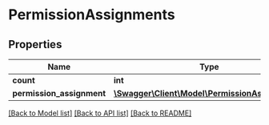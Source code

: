 # PermissionAssignments

## Properties
Name | Type | Description | Notes
------------ | ------------- | ------------- | -------------
**count** | **int** |  | [optional] 
**permission_assignment** | [**\Swagger\Client\Model\PermissionAssignment[]**](PermissionAssignment.md) |  | [optional] 

[[Back to Model list]](../README.md#documentation-for-models) [[Back to API list]](../README.md#documentation-for-api-endpoints) [[Back to README]](../README.md)


